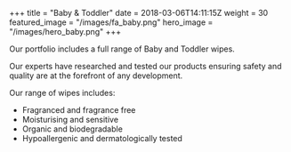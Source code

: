 +++
title = "Baby & Toddler"
date = 2018-03-06T14:11:15Z
weight = 30
featured_image = "/images/fa_baby.png"
hero_image = "/images/hero_baby.png"
+++

Our portfolio includes a full range of Baby and Toddler wipes.

<!--more-->
Our experts have researched and tested our products ensuring safety and quality are at the forefront of any development.

Our range of wipes includes:

* Fragranced and fragrance free
* Moisturising and sensitive
* Organic and biodegradable
* Hypoallergenic and dermatologically tested
